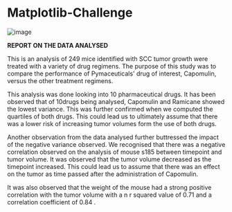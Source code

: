 # Matplotlib-Challenge
![image](https://user-images.githubusercontent.com/99673859/161835952-e015e220-69c6-467e-b3e1-407361f5988c.png)


**REPORT ON THE DATA ANALYSED**


This is an analysis of 249 mice identified with SCC tumor growth were treated with a variety of drug regimens. The purpose of this study was to compare the performance of Pymaceuticals' drug of interest, Capomulin, versus the other treatment regimens.


This analysis was done looking into 10 pharmaceutical drugs. 
It has been observed that of 10drugs being analysed, Capomulin and Ramicane showed the lowest variance. This was further confirmed when we computed the quartiles of both drugs. This could lead us to ultimately assume that there was a lower risk of increasing tumor volumes form the use of both drugs. 


Another observation from the data analysed further buttressed the impact of the negative variance observed. We recognised that there was a negative correlation observed on the analysis of mouse s185 between timepoint and tumor volume. It was observed that the tumor volume decreased as the timepoint increased. This could lead us to assume that there was an effect on the tumor as time passed after the administration of Capomulin. 


It was also observed that the weight of the mouse had a strong positive correlation with the tumor volume with a n r squared value of 0.71 and a correlation coefficient of 0.84  . 
